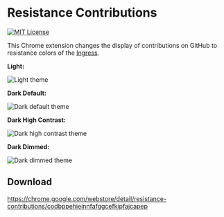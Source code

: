 Resistance Contributions
========================

[![MIT License](http://img.shields.io/badge/license-MIT-green.svg)](https://github.com/kubosho/resistance-contributions/blob/master/LICENSE.txt)

This Chrome extension changes the display of contributions on GitHub to resistance colors of the [Ingress](//www.ingress.com/).

**Light:**

![Light theme](https://cdn.rawgit.com/kubosho/resistance-contributions/92c469b/screenshot/github_com_light.png)

**Dark Default:**

![Dark default theme](https://cdn.rawgit.com/kubosho/resistance-contributions/92c469b/screenshot/github_com_dark_default.png)

**Dark High Contrast:**

![Dark high contrast theme](https://cdn.rawgit.com/kubosho/resistance-contributions/92c469b/screenshot/github_com_dark_highcontrast.png)

**Dark Dimmed:**

![Dark dimmed theme](https://cdn.rawgit.com/kubosho/resistance-contributions/92c469b/screenshot/github_com_dark_dimmed.png)

Download
--------

https://chrome.google.com/webstore/detail/resistance-contributions/codbppehieinnfafggcefkipfajcapep
